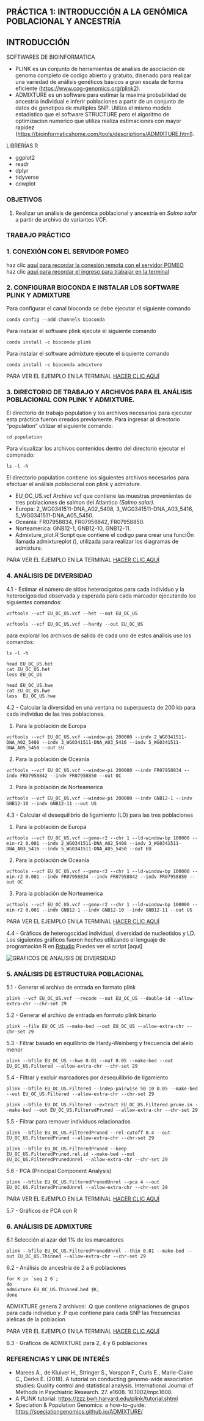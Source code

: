 ## PRÁCTICA 1: INTRODUCCIÓN A LA GENÓMICA POBLACIONAL Y ANCESTRÍA 

## INTRODUCCIÓN

SOFTWARES DE BIOINFORMATICA
* PLINK es un conjunto de herramientas de analisis de asociación de genoma completo de codigo abierto y gratuito, disenado para realizar una variedad de análisis genéticos básicos a gran escala de forma eficiente (https://www.cog-genomics.org/plink2).
* ADMIXTURE es un software para estimar la maxima probabilidad de ancestria individual e inferir poblaciones a partir de un conjunto de datos de genotipos de multiples SNP. Utiliza el mismo modelo estadistico que el software STRUCTURE pero el algoritmo de optimizacion numerico que utiliza realiza estimaciones con mayor rapidez (https://bioinformaticshome.com/tools/descriptions/ADMIXTURE.html).

LIBRERÍAS R
* ggplot2
* readr
* dplyr
* tidyverse
* cowplot

### OBJETIVOS 

1. Realizar un análisis de genómica poblacional y ancestría en *Salmo salar* a partir de archivo de variantes VCF.

### TRABAJO PRÁCTICO

### 1. CONEXIÓN CON EL SERVIDOR POMEO

haz clic [aquí para recordar la conexión remota con el servidor POMEO](https://user-images.githubusercontent.com/84527634/122123050-86fac980-cdfb-11eb-8294-9d2ed06d41bc.png)<br />
haz clic [aquí para recordar el ingreso para trabajar en la terminal](https://user-images.githubusercontent.com/84527634/123138222-c7bd9880-d422-11eb-827e-d4c4bd926f4e.png)<br />

### 2. CONFIGURAR BIOCONDA E INSTALAR LOS SOFTWARE PLINK Y ADMIXTURE

Para configurar el canal bioconda se debe ejecutar el siguiente comando
```
conda config --add channels bioconda
```
Para instalar el software plink ejecute el siguiente comando
```
conda install -c bioconda plink
```
Para instalar el software admixture ejecute el siquiente comando
```
conda install -c bioconda admixture
```
PARA VER EL EJEMPLO EN LA TERMINAL [HACER CLIC AQUÍ](https://github.com/GenomicsEducation/Jacqueline-Vasquez/blob/49bec791af1034f77767a652dbb1adb3579c3430/PR%C3%81CTICA%206/EJEMPLOS%20EN%20LA%20TERMINAL/2.%20configurar%20bioconda%20e%20instalar%20programas%20para%20analisis.txt)

### 3. DIRECTORIO DE TRABAJO Y ARCHIVOS PARA EL ANÁLISIS POBLACIONAL CON PLINK Y ADMIXTURE.
El directorio de trabajo population y los archivos necesarios para ejecutar esta práctica fueron creados previamente. 
Para ingresar al directorio “population” utilizar el siguiente comando:
```
cd population
```
Para visualizar los archivos contenidos dentro del directorio ejecutar el comonado: 
```
ls -l -h
```
El directorio population contiene los siguientes archivos necesarios para efectuar el análisis poblacional con plink y admixture.

* EU_OC_US.vcf Archivo vcf que contiene las muestras provenientes de tres poblaciones de salmon del Atlantico *(Salmo salar)*.
* Europa: 2_WG0341511-DNA_A02_5408, 3_WG0341511-DNA_A03_5416, 5_WG0341511-DNA_A05_5450.
* Oceania: FR07958834, FR07958842, FR07958850.
* Norteamerica: GNB12-1, GNB12-10, GNB12-11.
* Admixture_plot.R Script que contiene el codigo para crear una funciÓn llamada admixtureplot (), utilizada para realizar los diagramas de admixture.

PARA VER EL EJEMPLO EN LA TERMINAL [HACER CLIC AQUÍ](https://github.com/GenomicsEducation/Jacqueline-Vasquez/blob/49bec791af1034f77767a652dbb1adb3579c3430/PR%C3%81CTICA%206/EJEMPLOS%20EN%20LA%20TERMINAL/3.%20Directorio%20de%20trabajo%20y%20archivos%20para%20el%20analisis%20poblacional.txt)

### 4. ANÁLISIS DE DIVERSIDAD
4.1 - Estimar el número de sitios heterocigotos para cada individuo y la heterocigosidad observada y esperada para cada marcador ejecutando los siguientes comandos:
```
vcftools --vcf EU_OC_US.vcf --het --out EU_OC_US

vcftools --vcf EU_OC_US.vcf --hardy --out EU_OC_US
```
para explorar los archivos de salida de cada uno de estos análisis use los comandos:
```
ls -l -h

head EU_OC_US.het
cat EU_OC_US.het
less EU_OC_US

head EU_OC_US.hwe
cat EU_OC_US.hwe
less  EU_OC_US.hwe
```
4.2 - Calcular la diversidad en una ventana no superpuesta de 200 kb para cada individuo de las tres poblaciones.
1) Para la población de Europa
```
vcftools --vcf EU_OC_US.vcf --window-pi 200000 --indv 2_WG0341511-DNA_A02_5408 --indv 3_WG0341511-DNA_A03_5416 --indv 5_WG0341511-DNA_A05_5450 --out EU
```
2) Para la población de Oceanía
```
vcftools --vcf EU_OC_US.vcf --window-pi 200000 --indv FR07958834 --indv FR07958842 --indv FR07958850 --out OC
```
3) Para la población de Norteamerica
```
vcftools --vcf EU_OC_US.vcf --window-pi 200000 --indv GNB12-1 --indv GNB12-10 --indv GNB12-11 --out US
```
4.3 - Calcular el desequilibrio de ligamiento (LD) para las tres poblaciones
1) Para la población de Europa
```
vcftools --vcf EU_OC_US.vcf --geno-r2 --chr 1 --ld-window-bp 100000 --min-r2 0.001 --indv 2_WG0341511-DNA_A02_5408 --indv 3_WG0341511-DNA_A03_5416 --indv 5_WG0341511-DNA_A05_5450 --out EU
```
2) Para la población de Oceanía
```
vcftools --vcf EU_OC_US.vcf --geno-r2 --chr 1 --ld-window-bp 100000 --min-r2 0.001 --indv FR07958834 --indv FR07958842 --indv FR07958850 --out OC
```
3) Para la población de Norteamerica
```
vcftools --vcf EU_OC_US.vcf --geno-r2 --chr 1 --ld-window-bp 100000 --min-r2 0.001 --indv GNB12-1 --indv GNB12-10 --indv GNB12-11 --out US
```
PARA VER EL EJEMPLO EN LA TERMINAL [HACER CLIC AQUÍ](https://github.com/GenomicsEducation/Jacqueline-Vasquez/blob/49bec791af1034f77767a652dbb1adb3579c3430/PR%C3%81CTICA%206/EJEMPLOS%20EN%20LA%20TERMINAL/4.%20Analisis%20de%20diversidad.txt)

4.4 - Gráficos de heterogocidad individual, diversidad de nucleotidos y LD. <br />
Los siguientes gráficos fueron hechos utilizando el lenguaje de programación R en [Rstudio](https://www.rstudio.com/)
Puedes ver el script [aquí]

![GRAFICOS DE ANALISIS DE DIVERSIDAD](https://user-images.githubusercontent.com/84527634/124191764-443f1f80-da92-11eb-83ce-01c331d17715.png)

### 5. ANÁLISIS DE ESTRUCTURA POBLACIONAL 
5.1 - Generar el archivo de entrada en formato plink
```
plink --vcf EU_OC_US.vcf --recode --out EU_OC_US --double-id --allow-extra-chr --chr-set 29
```
5.2 - Generar el archivo de entrada en formato plink binario
```
plink --file EU_OC_US --make-bed --out EU_OC_US --allow-extra-chr --chr-set 29
```
5.3 - Filtrar basado en equilibrio de Hardy-Weinberg y frecuencia del alelo menor
```
plink --bfile EU_OC_US --hwe 0.01 --maf 0.05 --make-bed --out EU_OC_US.Filtered --allow-extra-chr --chr-set 29
```
5.4 - Filtrar y excluir marcadores por desequilibrio de ligamiento
```
plink --bfile EU_OC_US.Filtered --indep-pairwise 50 10 0.05 --make-bed --out EU_OC_US.Filtered --allow-extra-chr --chr-set 29

plink --bfile EU_OC_US.Filtered --extract EU_OC_US.Filtered.prune.in --make-bed --out EU_OC_US.FilteredPruned --allow-extra-chr --chr-set 29
```
5.5 - Filtrar para remover individuos relacionados
```
plink --bfile EU_OC_US.FilteredPruned --rel-cutoff 0.4 --out EU_OC_US.FilteredPruned --allow-extra-chr --chr-set 29

plink --bfile EU_OC_US.FilteredPruned --keep EU_OC_US.FilteredPruned.rel.id --make-bed --out EU_OC_US.FilteredPrunedUnrel --allow-extra-chr --chr-set 29
```
5.6 - PCA (Principal Component Analysis)
```
plink --bfile EU_OC_US.FilteredPrunedUnrel --pca 4 --out EU_OC_US.FilteredPrunedUnrel --allow-extra-chr --chr-set 29
```
PARA VER EL EJEMPLO EN LA TERMINAL [HACER CLIC AQUÍ](https://github.com/GenomicsEducation/Jacqueline-Vasquez/blob/49bec791af1034f77767a652dbb1adb3579c3430/PR%C3%81CTICA%206/EJEMPLOS%20EN%20LA%20TERMINAL/5%20-%20Analisis%20de%20estructura%20poblacional.txt)

5.7 - Gráficos de PCA con R

### 6. ANÁLISIS DE ADMIXTURE 

6.1 Selección al azar del 1% de los marcadores
```
plink --bfile EU_OC_US.FilteredPrunedUnrel --thin 0.01 --make-bed --out EU_OC_US.Thinned --allow-extra-chr --chr-set 29
```
6.2 - Análisis de ancestría de 2 a 6 poblaciones
```
for K in `seq 2 6`;
do
admixture EU_OC_US.Thinned.bed $K;
done
```
ADMIXTURE genera 2 archivos: .Q que contiene asignaciones de grupos para cada individuo y .P que contiene para cada SNP las frecuencias alelicas de la poblacion

PARA VER EL EJEMPLO EN LA TERMINAL [HACER CLIC AQUÍ](https://github.com/GenomicsEducation/Jacqueline-Vasquez/blob/49bec791af1034f77767a652dbb1adb3579c3430/PR%C3%81CTICA%206/EJEMPLOS%20EN%20LA%20TERMINAL/6%20-%20Analisis%20de%20admixture.txt)

6.3 - Gráficos de ADMIXTURE para 2, 4 y 6 poblaciones

### REFERENCIAS Y LINK DE INTERÉS
* Marees A., de Kluiver H., Stringer S., Vorspan F., Curis E., Marie-Claire C., Derks E. (2018). A tutorial on conducting genome-wide association studies: Quality control and statistical analysis. International Journal of Methods in Psychiatric Research. 27. e1608. 10.1002/mpr.1608.
* A PLINK tutorial: https://zzz.bwh.harvard.edu/plink/tutorial.shtml
* Speciation & Population Genomics: a how-to-guide: https://speciationgenomics.github.io/ADMIXTURE/
